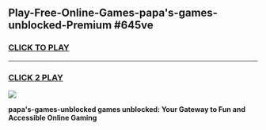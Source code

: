 
## Play-Free-Online-Games-papa's-games-unblocked-Premium #645ve
<h3>
<a href="https://premium.freeplayer.one?title=papa's-games-unblocked&ref=8M">CLICK TO PLAY</a></h3>
<hr>

<h3>
<a href="https://premium.freeplayer.one?title=papa's-games-unblocked&ref=8M">CLICK 2 PLAY</a>
  
</h3>

<a href="https://premium.freeplayer.one?title=papa's-games-unblocked&ref=8M"><img src="https://clearcache.store/games.png"></a>


**papa's-games-unblocked games unblocked: Your Gateway to Fun and Accessible Online Gaming**
